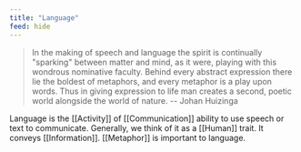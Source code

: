```yaml
---
title: "Language"
feed: hide
---
```


> In the making of speech and language the spirit is continually "sparking" between matter and mind, as it were, playing with this wondrous nominative faculty. Behind every abstract expression there lie the boldest of metaphors, and every metaphor is a play upon words. Thus in giving expression to life man creates a second, poetic world alongside the world of nature. -- Johan Huizinga

Language is the [[Activity]] of [[Communication]] ability to use speech or text to communicate. Generally, we think of it as a [[Human]] trait. It conveys [[Information]]. [[Metaphor]] is important to language. 
